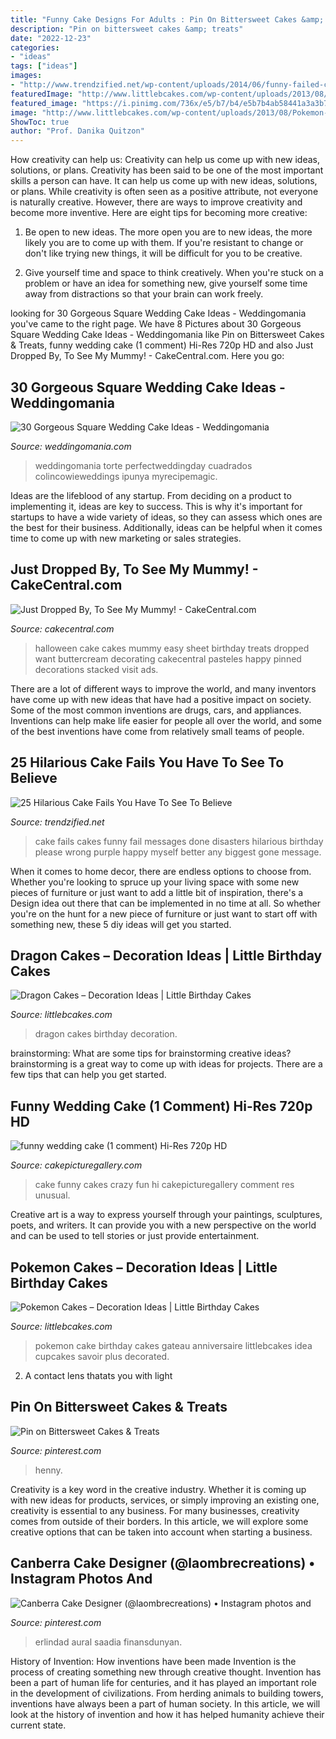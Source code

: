 ```yaml
---
title: "Funny Cake Designs For Adults : Pin On Bittersweet Cakes &amp; Treats"
description: "Pin on bittersweet cakes &amp; treats"
date: "2022-12-23"
categories:
- "ideas"
tags: ["ideas"]
images:
- "http://www.trendzified.net/wp-content/uploads/2014/06/funny-failed-cakes-23.jpg"
featuredImage: "http://www.littlebcakes.com/wp-content/uploads/2013/08/Dragon-Cakes.jpg"
featured_image: "https://i.pinimg.com/736x/e5/b7/b4/e5b7b4ab58441a3a3b7e58bc134469b0.jpg"
image: "http://www.littlebcakes.com/wp-content/uploads/2013/08/Pokemon-Birthday-Cake.jpg"
ShowToc: true
author: "Prof. Danika Quitzon"
---
```



How creativity can help us: Creativity can help us come up with new ideas, solutions, or plans.
Creativity has been said to be one of the most important skills a person can have. It can help us come up with new ideas, solutions, or plans. While creativity is often seen as a positive attribute, not everyone is naturally creative. However, there are ways to improve creativity and become more inventive. Here are eight tips for becoming more creative: 
1. Be open to new ideas. The more open you are to new ideas, the more likely you are to come up with them. If you're resistant to change or don't like trying new things, it will be difficult for you to be creative.

2. Give yourself time and space to think creatively. When you're stuck on a problem or have an idea for something new, give yourself some time away from distractions so that your brain can work freely.

	

		
looking for 30 Gorgeous Square Wedding Cake Ideas - Weddingomania you've came to the right page. We have 8 Pictures about 30 Gorgeous Square Wedding Cake Ideas - Weddingomania like Pin on Bittersweet Cakes &amp; Treats, funny wedding cake (1 comment) Hi-Res 720p HD and also Just Dropped By, To See My Mummy! - CakeCentral.com. Here you go:
		
    
## 30 Gorgeous Square Wedding Cake Ideas - Weddingomania

<img loading=lazy src="https://i.weddingomania.com/2016/02/30-Gorgeous-Square-Wedding-Cake-Ideas-12.jpg" onerror="this.onerror=null;this.src='https://tse4.mm.bing.net/th?id=OIP.ZDNgyJHp4ZmgnYj69eM6WwAAAA&amp;pid=15.1';" alt="30 Gorgeous Square Wedding Cake Ideas - Weddingomania">

_Source: weddingomania.com_

>weddingomania torte perfectweddingday cuadrados colincowieweddings ipunya myrecipemagic. 

	

Ideas are the lifeblood of any startup. From deciding on a product to implementing it, ideas are key to success. This is why it's important for startups to have a wide variety of ideas, so they can assess which ones are the best for their business. Additionally, ideas can be helpful when it comes time to come up with new marketing or sales strategies.

    
## Just Dropped By, To See My Mummy! - CakeCentral.com

<img loading=lazy src="https://cdn001.cakecentral.com/gallery/2015/03/900_733912elAQ_just-dropped-by-to-see-my-mummy.jpg" onerror="this.onerror=null;this.src='https://tse4.mm.bing.net/th?id=OIP.ANkeYxMKbCmh0UYwekIM6AHaKM&amp;pid=15.1';" alt="Just Dropped By, To See My Mummy! - CakeCentral.com">

_Source: cakecentral.com_

>halloween cake cakes mummy easy sheet birthday treats dropped want buttercream decorating cakecentral pasteles happy pinned decorations stacked visit ads. 

	

There are a lot of different ways to improve the world, and many inventors have come up with new ideas that have had a positive impact on society. Some of the most common inventions are drugs, cars, and appliances. Inventions can help make life easier for people all over the world, and some of the best inventions have come from relatively small teams of people.

    
## 25 Hilarious Cake Fails You Have To See To Believe

<img loading=lazy src="http://www.trendzified.net/wp-content/uploads/2014/06/funny-failed-cakes-23.jpg" onerror="this.onerror=null;this.src='https://tse3.mm.bing.net/th?id=OIP.qtDZaqWFF_yQI4FvF-9vZAHaFh&amp;pid=15.1';" alt="25 Hilarious Cake Fails You Have To See To Believe">

_Source: trendzified.net_

>cake fails cakes funny fail messages done disasters hilarious birthday please wrong purple happy myself better any biggest gone message. 

	

When it comes to home decor, there are endless options to choose from. Whether you're looking to spruce up your living space with some new pieces of furniture or just want to add a little bit of inspiration, there's a Design idea out there that can be implemented in no time at all. So whether you're on the hunt for a new piece of furniture or just want to start off with something new, these 5 diy ideas will get you started.

    
## Dragon Cakes – Decoration Ideas | Little Birthday Cakes

<img loading=lazy src="http://www.littlebcakes.com/wp-content/uploads/2013/08/Dragon-Cakes.jpg" onerror="this.onerror=null;this.src='https://tse4.mm.bing.net/th?id=OIP.p7GssPkh-GAMuu20ZyzenAHaJ4&amp;pid=15.1';" alt="Dragon Cakes – Decoration Ideas | Little Birthday Cakes">

_Source: littlebcakes.com_

>dragon cakes birthday decoration. 

	

brainstorming: What are some tips for brainstorming creative ideas?
brainstorming is a great way to come up with ideas for projects. There are a few tips that can help you get started.

    
## Funny Wedding Cake (1 Comment) Hi-Res 720p HD

<img loading=lazy src="https://www.cakepicturegallery.com/d/1104-3/cake37.jpg" onerror="this.onerror=null;this.src='https://tse3.mm.bing.net/th?id=OIP.e8grjBLVLM-5sza8XgH8TQAAAA&amp;pid=15.1';" alt="funny wedding cake (1 comment) Hi-Res 720p HD">

_Source: cakepicturegallery.com_

>cake funny cakes crazy fun hi cakepicturegallery comment res unusual. 

	

Creative art is a way to express yourself through your paintings, sculptures, poets, and writers. It can provide you with a new perspective on the world and can be used to tell stories or just provide entertainment.

    
## Pokemon Cakes – Decoration Ideas | Little Birthday Cakes

<img loading=lazy src="http://www.littlebcakes.com/wp-content/uploads/2013/08/Pokemon-Birthday-Cake.jpg" onerror="this.onerror=null;this.src='https://tse2.mm.bing.net/th?id=OIP.CvohqizPNZkOMhBL7TmjdQHaFj&amp;pid=15.1';" alt="Pokemon Cakes – Decoration Ideas | Little Birthday Cakes">

_Source: littlebcakes.com_

>pokemon cake birthday cakes gateau anniversaire littlebcakes idea cupcakes savoir plus decorated. 

	

2. A contact lens thatats you with light

    
## Pin On Bittersweet Cakes &amp; Treats

<img loading=lazy src="https://i.pinimg.com/736x/e5/b7/b4/e5b7b4ab58441a3a3b7e58bc134469b0.jpg" onerror="this.onerror=null;this.src='https://tse4.mm.bing.net/th?id=OIP.MBhm_8jn7TN73jyvraHRFgHaKs&amp;pid=15.1';" alt="Pin on Bittersweet Cakes &amp; Treats">

_Source: pinterest.com_

>henny. 

	

Creativity is a key word in the creative industry. Whether it is coming up with new ideas for products, services, or simply improving an existing one, creativity is essential to any business. For many businesses, creativity comes from outside of their borders. In this article, we will explore some creative options that can be taken into account when starting a business.

    
## Canberra Cake Designer (@laombrecreations) • Instagram Photos And

<img loading=lazy src="https://i.pinimg.com/736x/30/97/98/309798f676bf228c7bc92f4fac900180.jpg" onerror="this.onerror=null;this.src='https://tse3.mm.bing.net/th?id=OIP.O5YGx2YMZt9RArXAr4ZPCQHaJP&amp;pid=15.1';" alt="Canberra Cake Designer (@laombrecreations) • Instagram photos and">

_Source: pinterest.com_

>erlindad aural saadia finansdunyan. 

	

History of Invention: How inventions have been made
Invention is the process of creating something new through creative thought. Invention has been a part of human life for centuries, and it has played an important role in the development of civilizations. From herding animals to building towers, inventions have always been a part of human society. In this article, we will look at the history of invention and how it has helped humanity achieve their current state.

